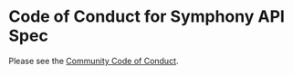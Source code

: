 # Code of Conduct for Symphony API Spec

Please see the [Community Code of Conduct](https://www.finos.org/code-of-conduct).
